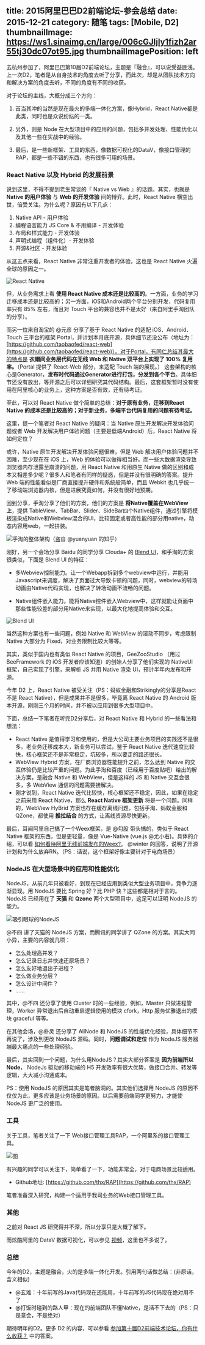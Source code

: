 title: 2015阿里巴巴D2前端论坛-参会总结
date: 2015-12-21
category: 随笔
tags: [Mobile, D2]
thumbnailImage: https://ws1.sinaimg.cn/large/006cGJIjly1fizh2ar55tj30dc07ot95.jpg
thumbnailImagePosition: left
---

去杭州参加了，阿里巴巴第10届D2前端论坛，主题是『融合』，可以说受益匪浅。上一次D2，笔者是从自身技术的角度去听了分享，而此次，却是从团队技术方向和解决方案的角度去听，不同的角度有不同的收获。<!-- more -->

对于论坛的主线，大概分成三个方向：

1. 首当其冲的当然是现在最火的多端一体化方案，像Hybrid，React Native都是此类，同时也是众说纷纭的一类。

2. 另外，则是 Node 在大型项目中的应用的问题，包括多并发处理、性能优化以及其他一些在实战中的经验。

3. 最后，是一些新框架、工具的东西，像数据可视化的DataV，像接口管理的RAP，都是一些不错的东西，也有很多可用的场景。

### React Native 以及 Hybrid 的发展前景

说到这里，不得不提到老生常谈的『 Native vs Web 』的话题。其实，也就是 **Native 的用户体验** 与 **Web 的开发体验** 间的博弈。此时，React Native 横空出世，倍受关注。为什么呢？原因有以下几点：

1. Native API - 用户体验
2. 编程语言能力 JS Core & 不用编译 - 开发体验
3. 布局和样式能力 - 开发体验
4. 声明式编程（组件化）- 开发体验
5. 开源&社区 - 开发体验

从这五点来看，React Native 非常注重开发者的体验，这也是 React Native 火遍全球的原因之一。

![React Native](https://ws1.sinaimg.cn/large/006cGJIjly1fizh2ar55tj30dc07ot95.jpg)

但，从业务需求上看 **使用 React Native 成本还是比较高的**。一方面，业务的学习迁移成本还是比较高的；另一方面，iOS和Android两个平台分别开发，代码复用率只有 85% 左右，而且对 Touch 平台的兼容也并不是太好（来自阿里手淘团队的分享）。

而另一位来自淘宝的 @元彦 分享了基于 React Native 的适配 iOS、Android、Touch 三平台的框架 Portal，并计划本月底开源，具体细节还没公布（地址为：[https://github.com/taobaofed/react-web](https://github.com/taobaofed/react-web)）。对于Portal，有同仁总结其最大的特点是 **衣帽间业务层代码在无线 Web 和 Native 双平台上实现了 100% 复用率。**（Portal 提供了 React-Web 部分，来适配 Touch 端的展现。） 这套架构的核心是Generator，**发布时代码通过Generator进行打包，分发到各个平台**。具体细节还没有放出，等开源之后可以详细研究其代码结构。最后，这套框架暂时没有使用在阿里核心的业务上，这种方案是否有效，还有待考证。

至此，可以对 React Native 做个简单的总结：**对于原有业务，迁移到React Native 的成本还是比较高的；对于新业务，多端平台代码复用的问题有待考证。**

这里，提一个笔者对 React Native 的疑问：当 Native 原生开发解决开发体验问题或者 Web 开发解决用户体验问题（主要是低端Android）后，React Native 将如何定位？

或许，Native 原生开发解决开发体验问题很难，但是 Web 解决用户体验问题并不困难，至少现在在 iOS 上，Web 的体验可以做得相当好。而一些大数据渲染导致浏览器内存泄露至崩溃的问题，用 React Native 和用原生 Native 做的区别和成本又相差多少呢？很多人和笔者有同样的疑惑，但是并没有很明确的答案。提升 Web 端的性能看似是厂商直接提升硬件和系统般简单，而且 Webkit 也几乎统一了移动端浏览器内核，但是进展究竟如何，并没有很好地预期。

回到分享，手淘分享了他们的方案，他们的方案是 **将Native覆盖在WebView上**，提供 TableView、TabBar、Slider、SideBar四个Native组件，通过引擎将模板渲染成Native和Webview混合的UI，比较固定或者高性能的部分用native，动态内容用web，一起拼装。

![手淘的整体架构（盗自 @yuanyuan 的知乎）](https://ww2.sinaimg.cn/large/71c50075gw1ez9pokagezj218a0gcwi3.jpg)

刚好，另一个会场分享 Baidu 的同学分享 Clouda+ 的 [Blend UI](https://clouda.baidu.com/blendui/introduction/introduction)，和手淘的方案很类似，下面是 Blend UI 的特征：

* 多Webview控制能力。让一个Webapp拆到多个webview中运行，并能用Javascript来调度，解决了页面过大导致卡顿的问题，同时，webview的转场动画由Native代码实现，也解决了转场动画不流畅的问题。

* Native组件嵌入能力。能将Native控件嵌入Webview中，这样就能让页面中那些性能较差的部分用Native来实现，以最大化地提高体验和交互。

![Blend UI](https://ww2.sinaimg.cn/large/71c50075gw1ez9ptmyqmcj210b0l7dhu.jpg)

当然这种方案也有一些问题，例如 Native 和 WebView 的滚动不同步，考虑限制 Native 大部分为 Fixed，对业务限制比较大等等。

其实，类似于国内也有类似 React Native 的项目，GeeZooStudio （用过 BeeFramework 的 iOS 开发者应该知道）的创始人分享了他们实现的 NativeUI 框架，自己实现了引擎，来解析 JS 并用 Native 渲染 UI，预计半年内发布和开源。

今年 D2 上，React Native 被受关注（PS：蚂蚁金融和Strikingly的分享是React 不是 React Native），但是成果并不是很多，毕竟离 React Native 的 Android 版本开源，刚刚三个月的时间，并不被以应用到很多大型项目中。

下面，总结一下笔者在听完D2分享后，对 React Native 和 Hybrid 的一些看法和想法：

* React Native 是值得学习和使用的，但是大公司主要业务项目的实践还不是很多。老业务迁移成本大，新业务可以尝试，鉴于 React Native 迭代速度比较快，核心框架还不是非常稳定，坑较多，所以要走的路还很长。
* WebView Hybrid 方案，在厂商浏览器性能提升之前，怎么达到 Native 的交互体验仍是比较严重的问题。为此手淘和百度（已经用于百度贴吧）给出的解决方案，是融合 Native 和 WebView，但是这样的 JS 和 Native 交互会很多，多 WebView 通信的问题需要接解决。
* 刚才说到，React Native 迭代比较快，核心框架还不稳定，因此，如果在稳定之前采用 React Native，那么 **React Native 框架更新** 将是一个问题。同样的，WebView HyBrid 方案也存在缓存离线问题，包括手淘、蚂蚁金服和QZone，都使用 **推拉结合** 的方式，让离线资源尽快更新。

最后，耳闻阿里自己搞了一个Weex框架，是 @勾股 带头搞的，类似于 React Native 框架的东西，但是更轻量，像是 Vue-Native (vue.js @尤小右)。具体的介绍，可以看 [如何看待阿里无线前端发布的Weex?](https://www.zhihu.com/question/37636296)。 @winter 的回答，说明了开源计划和为什么放弃RN。（PS：话说，这个框架好像主要针对于电商场景）

### NodeJS 在大型场景中的应用和性能优化

NodeJS，从前几年只被看好，到现在已经应用到类似大型业务项目中，竞争力逐渐显现。用 NodeJS 要比 Spring 好？比 PHP 快？这些都是相对于言的。NodeJS 已经用在了 **天猫** 和 **Qzone** 两个大型项目中，这足可以证明 NodeJS 的能力。

![吸引眼球的NodeJS](https://www.html5china.com/uploads/allimg/111218/161PC4H-1.png)

@不四 讲了天猫的 NodeJS 方案，而腾讯的同学讲了 QZone 的方案。其实大同小异，主要的内容就几项：

* 怎么处理高并发？
* 怎么记录日志并快速还原场景？
* 怎么友好地退出子进程？
* 怎么做业务分层？
* 怎么设计中间件？
* ......

其中，@不四 还分享了使用 Cluster 时的一些经验，例如，Master 只做进程管理，Worker 异常退出后自动重启逻辑使用的模块 cfork，Http 服务优雅退出的模块 graceful 等等。

在其他会场，@朴灵 还分享了 AliNode 和 NodeJS 的性能优化经验，具体细节不再说了，涉及到更改 NodeJS 源码。同时，**问题调试和定位** 作为 NodeJS 服务器端最大痛点的一些处理经验。

最后，其实回到一个问题，为什么用NodeJS？其实大部分答案是 **因为前端所以Node**， NodeJs 驱动的移动端的 H5 开发效率有很大优势，做接口合并、转发等逻辑，大大减小沟通成本。

PS：使用 NodeJS 的原因其实是笔者脑洞的。其实他们选择用 NodeJS 的原因不仅仅为此，更多应该是业务场景的原因。以后需要前端同学更努力，才能使 NodeJS 更广泛的使用。


### 工具

关于工具，笔者关注了一下 Web接口管理工具RAP，一个阿里系的接口管理工具。

![图](https://ww4.sinaimg.cn/large/71c50075gw1ez9pw2fk7sj20xy0hy0w1.jpg)

有兴趣的同学可以关注下，简单看了一下，功能非常全，对于电商场景比较适用。

* Github地址: [https://github.com/thx/RAP](https://github.com/thx/RAP)

笔者准备深入研究，构建一个适用于我司业务的Web接口管理工具。

### 其他

之前对 React JS 研究得并不深，所以分享只是大概了解下。

而炫酷阿里的 DataV 数据可视化，可以参见 [视频](https://video.weibo.com/show?fid=1034:fd0a5bc90c7a677e5e70804e2512be33&ep=D99bMDl8y%2C2827596505%2CD99bMDl8y%2C2827596505)，这里也不多说了。

### 总结

今年的D2，主题是融合，火的是多端一体化开发。引用两句话做总结：(非原话，含义相似)

* @玄难：十年前写的Java代码现在还能用，十年前写的JS代码现在绝对用不了
* @打饭时碰到的路人甲：现在的前端团队不懂Native，是活不下去的（PS：只是意会，不是绝对）

期待明年的D2。更多 D2 的内容，可以参看 [参加第十届D2前端技术论坛，你有什么收获？](https://www.zhihu.com/question/38637676) 中的答案。

